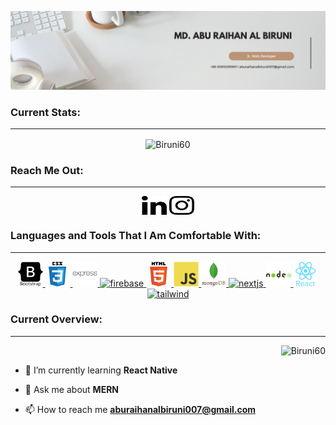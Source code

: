 ![masterhead](./Assets/White%20Minimalist%20Corporate%20Personal%20Profile%20LinkedIn%20Banner.png)


<h3 align="left">Current Stats:</h3>
<hr>
  <p align="center"><img align="center" src="https://github-readme-streak-stats.herokuapp.com/?user=Biruni60&theme=shadow-brown" alt="Biruni60" /></p>



<h3 align="left" >Reach Me Out:</h3>
<hr>
<p align="center">
<a href="https://www.linkedin.com/in/abu-raihan-al-biruni-1b82b62a3/" target="blank"><img align="center" src="./Assets/linkedin-icon-seeklogo.com.svg" alt="abu raihan al biruni" height="30" width="40" /></a>
<a href="https://instagram.com/albiruniaburaihan?igshid=NzZlODBkYWE4Ng==" target="blank"><img align="center" src="./Assets/instagram-seeklogo.com.svg" alt="aburaihanalbiruni" height="30" width="40" /></a>
</p>

<h3 align="left">Languages and Tools That I Am Comfortable With:</h3>
<hr>
<p align="center">
  <a href="https://getbootstrap.com" target="_blank" rel="noreferrer"> <img src="https://raw.githubusercontent.com/devicons/devicon/master/icons/bootstrap/bootstrap-plain-wordmark.svg" alt="bootstrap" width="40" height="40"/> </a> 
  <a href="https://www.w3schools.com/css/" target="_blank" rel="noreferrer"> <img src="https://raw.githubusercontent.com/devicons/devicon/master/icons/css3/css3-original-wordmark.svg" alt="css3" width="40" height="40"/> </a> 
  <a href="https://expressjs.com" target="_blank" rel="noreferrer"> <img src="https://raw.githubusercontent.com/devicons/devicon/master/icons/express/express-original-wordmark.svg" alt="express" width="40" height="40"/> </a> <a href="https://firebase.google.com/" target="_blank" rel="noreferrer"> <img src="https://www.vectorlogo.zone/logos/firebase/firebase-icon.svg" alt="firebase" width="40" height="40"/> </a> 
  <a href="https://www.w3.org/html/" target="_blank" rel="noreferrer"> <img src="https://raw.githubusercontent.com/devicons/devicon/master/icons/html5/html5-original-wordmark.svg" alt="html5" width="40" height="40"/> </a> 
  <a href="https://developer.mozilla.org/en-US/docs/Web/JavaScript" target="_blank" rel="noreferrer"> <img src="https://raw.githubusercontent.com/devicons/devicon/master/icons/javascript/javascript-original.svg" alt="javascript" width="40" height="40"/> </a>
  <a href="https://www.mongodb.com/" target="_blank" rel="noreferrer"> <img src="https://raw.githubusercontent.com/devicons/devicon/master/icons/mongodb/mongodb-original-wordmark.svg" alt="mongodb" width="40" height="40"/> </a> <a href="https://nextjs.org/" target="_blank" rel="noreferrer"> <img src="https://cdn.worldvectorlogo.com/logos/nextjs-2.svg" alt="nextjs" width="40" height="40"/> </a> <a href="https://nodejs.org" target="_blank" rel="noreferrer"> <img src="https://raw.githubusercontent.com/devicons/devicon/master/icons/nodejs/nodejs-original-wordmark.svg" alt="nodejs" width="40" height="40"/> </a>
  <a href="https://reactjs.org/" target="_blank" rel="noreferrer"> <img src="https://raw.githubusercontent.com/devicons/devicon/master/icons/react/react-original-wordmark.svg" alt="react" width="40" height="40"/> </a> <a href="https://tailwindcss.com/" target="_blank" rel="noreferrer"> <img src="https://www.vectorlogo.zone/logos/tailwindcss/tailwindcss-icon.svg" alt="tailwind" width="40" height="40"/> </a> 
</p>

<p>
<h3 align="left">Current Overview:</h3>
  <hr>
&nbsp;
<img align="right" src="https://github-readme-stats.vercel.app/api?username=Biruni60&show_icons=true&locale=en" alt="Biruni60" />

<p align="left">


- 🌱 I’m currently learning **React Native**

- 💬 Ask me about **MERN**

- 📫 How to reach me **aburaihanalbiruni007@gmail.com**

</p>
</p>

